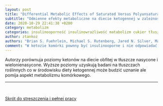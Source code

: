 ```yaml
---
layout: post
title: "Differential Metabolic Effects of Saturated Versus Polyunsaturated Fats in Ketogenic Diets"
subtitle: "Odmienne efekty metaboliczne na diecie ketogennej w zależności od rodzaju tłuszczu"
date: 2020-10-29 22:41:38 +0200
category: metabolizm
categories: insulinooporność insulinowrażliwość matabolizm cukier tłuszcz dieta
author: ztankoz
authors: "Brian S. Fuehrlein, Michael S. Rutenberg, Jared N. Silver, Matthew W. Warren, Douglas W. Theriaque, Glen E. Duncan, Peter W. Stacpoole, Mark L. Brantly"
comment: "W ketozie komórki pownny być insulinooporne i nie odpowiadać na sygnały z taka mocą. To świadczy o tym, że mitochondria stale wytwarzaja gradient protonowy mimo braku potrzeb energetycznych a w cyklu Krebsa tworzą ketony w wątrobie mimo dostępności kwasów tłuszczowych na obwodzie. Insulinowrażliwość powoduje pozbywanie sie glukozy z kwioobiegu, wprowadzanie do komórek i generację energii, która nie jest potrzebna"
---
```


Autorzy porównuja poziomy ketonów na diecie obfitej w tłuszcze nasycone i wielonienasycone. Wyższe poziomy uzyskują badani na tłuszczach roślinnych co w środowisku diety ketogennej może budzić uznanie ale pomija aspekt metabolizmu komórkowego.

<hr>
<br>

[Skrót do streszczenia i pełnej pracy](https://watermark.silverchair.com/jcem1641.pdf?token=AQECAHi208BE49Ooan9kkhW_Ercy7Dm3ZL_9Cf3qfKAc485ysgAAAqUwggKhBgkqhkiG9w0BBwagggKSMIICjgIBADCCAocGCSqGSIb3DQEHATAeBglghkgBZQMEAS4wEQQMtIFTKeytWjdQCsBjAgEQgIICWGDUw5Nq7Jf0KUCsxw0owh0vBWaax5TZXkTLWinA0hPAMKYuo-rLeYTrWOwu7xoIrUhnOAt3O37aMIB79cIQyAr36ue6F3lBEEF2OXKwUn93vsvgK8qEh-eIQwGOXCdrcWlWWZF2x4Skr1O2wPmvr8yBeibbj4JwYz_Ouys7Qa70_FeRxrXc-4Bji0PnAM2y-FeGuKqHAUjmGmFf9FIH5jMdvnjzw9VN4jE3u7U2iPgZ414KPRMHNYz5DVj-cgoQJ_igRjK4sNrQamJKXj0EbA7dReLfRotvvIZwfUFLloIlA300tOScC3ms2ftAIukHxDVpy6_75LmQYSoUTPy3Y22E8QiVB7W4qHoNDEs4Y3TU3t6p_deyvo9Ihhji5k61kSK4WckNNWlsBOFkc6XSu2xTXjBCvL1OpFJ5uQGrElU-H6CeJHPjIpnEx5Bq6sso8F2uhh3NnD_NWW1_zcmvK6GtpXQNo-LwX1vzoq9KHRQni9hEzRc5tuiu6b1sUM0tGfn1sn5Sr9tGyMypLR_I_1MGcgIVJ0grfJ0l0nsF9OXKm5NdGnoPcK9y9cSkH2GzZUjP3nCUwsyg1LFPCM7_XPHOXPT9YpS--QmwVIyYfXccH3q5HkKv1v5_f_vj5WO7AlZe-74OC16zIKuCE2k4tvUB6lOKQ7WQWzyOBjExz8gbxmZojJeZa0cTNOxfiK-IhmTa_8N6zDWU3vkZK6CRp6xCyZFJXh8d7bC9qllqeMApm0opy6As7ER8z0FXfNnCwGzFeBIhMH87wZ52t5cBSCYP7bLlqJcMmw)
